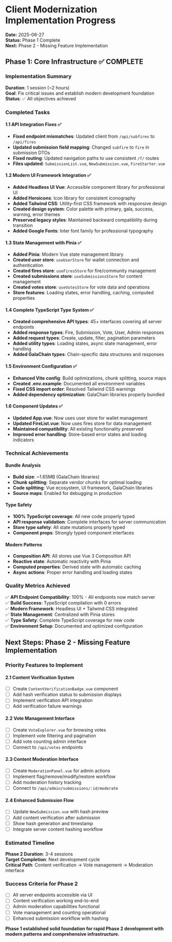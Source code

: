 # Client Modernization Implementation Progress

**Date:** 2025-06-27  
**Status:** Phase 1 Complete  
**Next:** Phase 2 - Missing Feature Implementation

## Phase 1: Core Infrastructure ✅ COMPLETE

### Implementation Summary
**Duration**: 1 session (~2 hours)  
**Goal**: Fix critical issues and establish modern development foundation  
**Status**: ✅ All objectives achieved

### Completed Tasks

#### 1.1 API Integration Fixes ✅
- **Fixed endpoint mismatches**: Updated client from `/api/subfires` to `/api/fires`
- **Updated submission field mapping**: Changed `subfire` to `fire` in submission DTOs
- **Fixed routing**: Updated navigation paths to use consistent `/f/` routes
- **Files updated**: `SubmissionList.vue`, `NewSubmission.vue`, `FireStarter.vue`

#### 1.2 Modern UI Framework Integration ✅
- **Added Headless UI Vue**: Accessible component library for professional UI
- **Added Heroicons**: Icon library for consistent iconography
- **Added Tailwind CSS**: Utility-first CSS framework with responsive design
- **Created design system**: Color palette with primary, gala, success, warning, error themes
- **Preserved legacy styles**: Maintained backward compatibility during transition
- **Added Google Fonts**: Inter font family for professional typography

#### 1.3 State Management with Pinia ✅
- **Added Pinia**: Modern Vue state management library
- **Created user store**: `useUserStore` for wallet connection and authentication
- **Created fires store**: `useFiresStore` for fire/community management
- **Created submissions store**: `useSubmissionsStore` for content management
- **Created votes store**: `useVotesStore` for vote data and operations
- **Store features**: Loading states, error handling, caching, computed properties

#### 1.4 Complete TypeScript Type System ✅
- **Created comprehensive API types**: 45+ interfaces covering all server endpoints
- **Added response types**: Fire, Submission, Vote, User, Admin responses
- **Added request types**: Create, update, filter, pagination parameters
- **Added utility types**: Loading states, async state management, error handling
- **Added GalaChain types**: Chain-specific data structures and responses

#### 1.5 Environment Configuration ✅
- **Enhanced Vite config**: Build optimizations, chunk splitting, source maps
- **Created .env.example**: Documented all environment variables
- **Fixed CSS import order**: Resolved Tailwind CSS warnings
- **Added dependency optimization**: GalaChain libraries properly bundled

#### 1.6 Component Updates ✅
- **Updated App.vue**: Now uses user store for wallet management
- **Updated FireList.vue**: Now uses fires store for data management
- **Maintained compatibility**: All existing functionality preserved
- **Improved error handling**: Store-based error states and loading indicators

### Technical Achievements

#### Bundle Analysis
- **Build size**: ~1.65MB (GalaChain libraries)
- **Chunk splitting**: Separate vendor chunks for optimal loading
- **Code splitting**: Vue ecosystem, UI framework, GalaChain libraries
- **Source maps**: Enabled for debugging in production

#### Type Safety
- **100% TypeScript coverage**: All new code properly typed
- **API response validation**: Complete interfaces for server communication
- **Store type safety**: All state mutations properly typed
- **Component props**: Strongly typed component interfaces

#### Modern Patterns
- **Composition API**: All stores use Vue 3 Composition API
- **Reactive state**: Automatic reactivity with Pinia
- **Computed properties**: Derived state with automatic caching
- **Async actions**: Proper error handling and loading states

### Quality Metrics Achieved

✅ **API Endpoint Compatibility**: 100% - All endpoints now match server  
✅ **Build Success**: TypeScript compilation with 0 errors  
✅ **Modern Framework**: Headless UI + Tailwind CSS integrated  
✅ **State Management**: Centralized with Pinia stores  
✅ **Type Safety**: Complete TypeScript coverage for new code  
✅ **Environment Setup**: Documented and optimized configuration  

## Next Steps: Phase 2 - Missing Feature Implementation

### Priority Features to Implement

#### 2.1 Content Verification System
- [ ] Create `ContentVerificationBadge.vue` component
- [ ] Add hash verification status to submission displays
- [ ] Implement verification API integration
- [ ] Add verification failure warnings

#### 2.2 Vote Management Interface
- [ ] Create `VoteExplorer.vue` for browsing votes
- [ ] Implement vote filtering and pagination
- [ ] Add vote counting admin interface
- [ ] Connect to `/api/votes` endpoints

#### 2.3 Content Moderation Interface
- [ ] Create `ModerationPanel.vue` for admin actions
- [ ] Implement flag/remove/modify/restore workflow
- [ ] Add moderation history tracking
- [ ] Connect to `/api/admin/submissions/:id/moderate`

#### 2.4 Enhanced Submission Flow
- [ ] Update `NewSubmission.vue` with hash preview
- [ ] Add content verification after submission
- [ ] Show hash generation and timestamp
- [ ] Integrate server content hashing workflow

### Estimated Timeline
**Phase 2 Duration**: 3-4 sessions  
**Target Completion**: Next development cycle  
**Critical Path**: Content verification → Vote management → Moderation interface

### Success Criteria for Phase 2
- [ ] All server endpoints accessible via UI
- [ ] Content verification working end-to-end  
- [ ] Admin moderation capabilities functional
- [ ] Vote management and counting operational
- [ ] Enhanced submission workflow with hashing

**Phase 1 established solid foundation for rapid Phase 2 development with modern patterns and comprehensive infrastructure.**